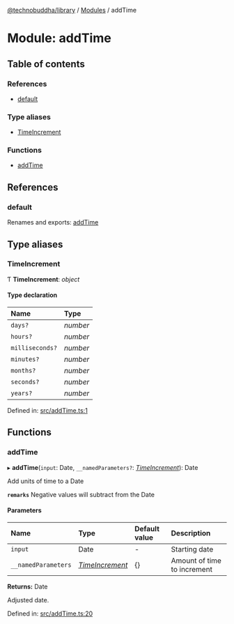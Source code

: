 [@technobuddha/library](../..) / [Modules](../Modules.md) / addTime

# Module: addTime

## Table of contents

### References

- [default](addtime.md#default)

### Type aliases

- [TimeIncrement](addtime.md#timeincrement)

### Functions

- [addTime](addtime.md#addtime)

## References

### default

Renames and exports: [addTime](addtime.md#addtime)

## Type aliases

### TimeIncrement

Ƭ **TimeIncrement**: *object*

#### Type declaration

| Name | Type |
| :------ | :------ |
| `days?` | *number* |
| `hours?` | *number* |
| `milliseconds?` | *number* |
| `minutes?` | *number* |
| `months?` | *number* |
| `seconds?` | *number* |
| `years?` | *number* |

Defined in: [src/addTime.ts:1](../src/addTime.ts#L1)

## Functions

### addTime

▸ **addTime**(`input`: Date, `__namedParameters?`: [*TimeIncrement*](addtime.md#timeincrement)): Date

Add units of time to a Date

**`remarks`** Negative values will subtract from the Date

#### Parameters

| Name | Type | Default value | Description |
| :------ | :------ | :------ | :------ |
| `input` | Date | - | Starting date |
| `__namedParameters` | [*TimeIncrement*](addtime.md#timeincrement) | {} | Amount of time to increment |

**Returns:** Date

Adjusted date.

Defined in: [src/addTime.ts:20](../src/addTime.ts#L20)
